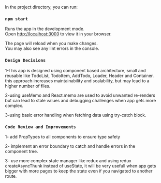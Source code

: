 In the project directory, you can run:

### `npm start`

Runs the app in the development mode.\
Open [http://localhost:3000](http://localhost:3000) to view it in your browser.

The page will reload when you make changes.\
You may also see any lint errors in the console.

### `Design Decisions`

1-This app is designed using component based architecture, small and reusable like TodoList, TodoItem, AddTodo, Loader, Header and Container.
this approach increases maintainability and scalability, but may lead to a higher number of files.

2-using useMemo and React.memo are used to avoid unwanted re-renders but can lead to stale values and debugging challenges when app gets more complex.

3-using basic error handling when fetching data using try-catch block.

### `Code Review and Improvements`

1- add PropTypes to all components to ensure type safety 

2- implement an error boundary to catch and handle errors in the component tree.

3- use more complex state manager like redux and using redux createAsyncThunk instead of useState, it will be very usefull when app gets bigger with more pages to keep the state even if you navigated to another route.

